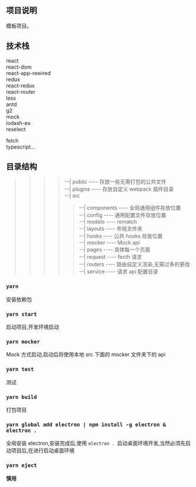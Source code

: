 ## 项目说明

模板项目。

## 技术栈

react<br />
react-dom<br />
react-app-rewired<br />
redux<br />
react-redux<br />
react-router<br />
less<br />
antd<br />
g2<br />
mock<br />
lodash-es<br />
reselect<br />

<!-- immutable -->

fetch<br />
typescript...

## 目录结构

> > > > --| public ---- 存放一些无需打包的公共文件<br />
> > > > --| plugins ---- 存放自定义 webpack 插件目录<br />
> > > > --| src<br />
> > > >
> > > > > --| components ---- 全局通用组件存放位置<br />
> > > > > --| config ---- 通用配置文件存放位置<br />
> > > > > --| models ---- rematch<br />
> > > > > --| layouts ---- 布局文件夹<br />
> > > > > --| hooks ---- 公共 hooks 存放位置<br />
> > > > > --| mocker ---- Mock api<br />
> > > > > --| pages ---- 具体每一个页面<br />
> > > > > --| request ---- fecth 请求<br />
> > > > > --| routers ---- 路由自定义渲染,无需过多的更改<br />
> > > > > --| service ---- 请求 api 配置目录<br />

### `yarn`

安装依赖包

### `yarn start`

启动项目,开发环境启动

### `yarn mocker`

Mock 方式启动,启动后将使用本地 src 下面的 mocker 文件夹下的 api

### `yarn test`

测试

### `yarn build`

打包项目

### `yarn global add electron | npm install -g electron & electron .`

全局安装 electron,安装完成后,使用 `electron . `启动桌面环境开发,当然必须先启动项目后,在进行启动桌面环境

### `yarn eject`

**慎用**
